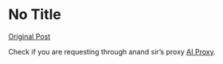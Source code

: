# No Title

[Original Post](https://discourse.onlinedegree.iitm.ac.in/t/163247/76)

<p>Check if you are requesting through anand sir’s proxy <a href="https://aiproxy.sanand.workers.dev/" rel="noopener nofollow ugc">AI Proxy</a>.</p>